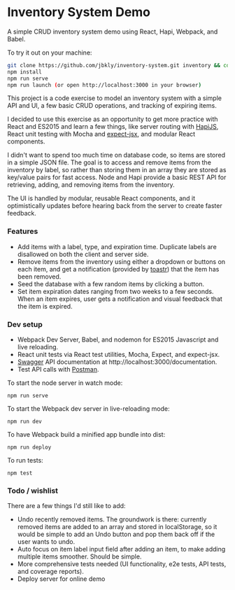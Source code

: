 # Inventory System Demo
A simple CRUD inventory system demo using React, Hapi, Webpack, and Babel.

To try it out on your machine:
```bash
git clone https://github.com/jbkly/inventory-system.git inventory && cd $_
npm install
npm run serve
npm run launch (or open http://localhost:3000 in your browser)
```

This project is a code exercise to model an inventory system with a simple API and UI, a few basic CRUD operations, and tracking of expiring items.

I decided to use this exercise as an opportunity to get more practice with React and ES2015 and learn a few things, like server routing with [HapiJS](http://hapijs.com/), React unit testing with Mocha and [expect-jsx](https://github.com/algolia/expect-jsx), and modular React components. 

I didn't want to spend too much time on database code, so items are stored in a simple JSON file. The goal is to access and remove items from the inventory by label, so rather than storing them in an array they are stored as key/value pairs for fast access. Node and Hapi provide a basic REST API for retrieving, adding, and removing items from the inventory.

The UI is handled by modular, reusable React components, and it optimistically updates before hearing back from the server to create faster feedback. 

### Features
* Add items with a label, type, and expiration time. Duplicate labels are disallowed on both the client and server side. 
* Remove items from the inventory using either a dropdown or buttons on each item, and get a notification (provided by [toastr](https://github.com/CodeSeven/toastr)) that the item has been removed.
* Seed the database with a few random items by clicking a button.
* Set item expiration dates ranging from two weeks to a few seconds. When an item expires, user gets a notification and visual feedback that the item is expired.

### Dev setup
* Webpack Dev Server, Babel, and nodemon for ES2015 Javascript and live reloading.
* React unit tests via React test utilities, Mocha, Expect, and expect-jsx.
* [Swagger](https://github.com/glennjones/hapi-swagger) API documentation at http://localhost:3000/documentation.
* Test API calls with [Postman](https://www.getpostman.com/). 

To start the node server in watch mode:
```
npm run serve
```
To start the Webpack dev server in live-reloading mode:
```
npm run dev
```
To have Webpack build a minified app bundle into dist:
```
npm run deploy
```
To run tests:
```
npm test
```

### Todo / wishlist
There are a few things I'd still like to add:
* Undo recently removed items. The groundwork is there: currently removed items are added to an array and stored in localStorage, so it would be simple to add an Undo button and pop them back off if the user wants to undo.
* Auto focus on item label input field after adding an item, to make adding multiple items smoother. Should be simple. 
* More comprehensive tests needed (UI functionality, e2e tests, API tests, and coverage reports).
* Deploy server for online demo
